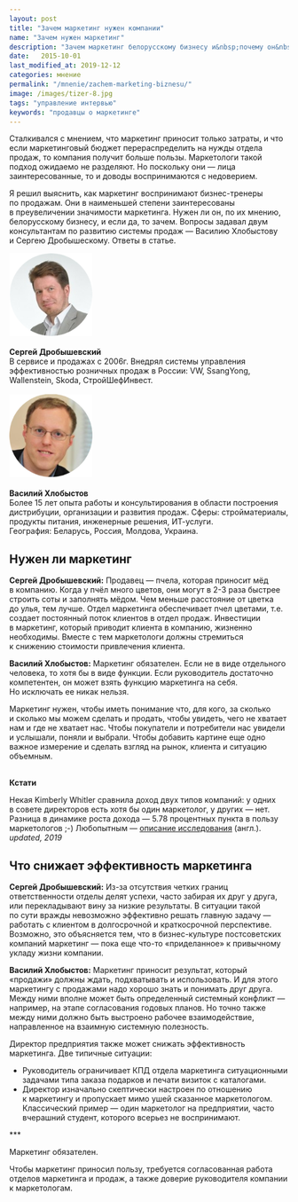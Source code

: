 ```yaml
---
layout: post
title: "Зачем маркетинг нужен компании"
name: "Зачем нужен маркетинг"
description: "Зачем маркетинг белорусскому бизнесу и&nbsp;почему он&nbsp;иногда не&nbsp;приносит пользу предприятиям&nbsp;— рассуждают эксперты по&nbsp;продажам."
date:   2015-10-01
last_modified_at: 2019-12-12
categories: мнение
permalink: "/mnenie/zachem-marketing-biznesu/"
image: /images/tizer-8.jpg
tags: "управление интервью"
keywords: "продавцы о маркетинге"
---
```


<p>Сталкивался с&nbsp;мнением, что маркетинг приносит только затраты, и&nbsp;что если маркетинговый бюджет перераспределить на&nbsp;нужды отдела продаж, то&nbsp;компания получит больше пользы. Маркетологи такой подход ожидаемо не&nbsp;разделяют. Но&nbsp;поскольку они&nbsp;— лица заинтересованные, то&nbsp;и&nbsp;доводы воспринимаются с&nbsp;недоверием.</p>
<div class="with-side">
<p>Я&nbsp;решил выяснить, как маркетинг воспринимают бизнес-тренеры по&nbsp;продажам. Они в&nbsp;наименьшей степени заинтересованы в&nbsp;преувеличении значимости маркетинга. Нужен&nbsp;ли он, по&nbsp;их&nbsp;мнению, белорусскому бизнесу, и&nbsp;если&nbsp;да, то&nbsp;зачем. Вопросы задавал двум консультантам по&nbsp;развитию системы продаж&nbsp;— Василию Хлобыстову и&nbsp;Сергею Дробышескому. Ответы в&nbsp;статье.</p>
<div class="side">
<div class="guest-image">
<img src="/images/ex2.png" alt="Сергей Дробышевский"  width="150" height="150">
</div><br>
<b>Сергей Дробышевский</b><br/>
В&nbsp;сервисе и&nbsp;продажах с&nbsp;2006г. Внедрял системы управления эффективностью розничных продаж в&nbsp;России: VW, SsangYong, Wallenstein, Skoda, СтройШефИнвест.
<br>
<br>
<div class="guest-image">
<img src="/images/ex1.png" alt="Василий Хлобыстов"  width="150" height="150"> 
</div> <br>
<b>Василий Хлобыстов </b> <br>
Более 15&nbsp;лет опыта работы и&nbsp;консультирования в&nbsp;области построения дистрибуции, организации и&nbsp;развития продаж. Сферы: стройматериалы, продукты питания, инженерные решения, ИТ-услуги.<br/>
География: Беларусь, Россия, Молдова, Украина.

</div></div>






<h2>Нужен&nbsp;ли маркетинг</h2>



<p><strong>Сергей Дробышевский:</strong> Продавец&nbsp;— пчела, которая приносит мёд в&nbsp;компанию. Когда у&nbsp;пчёл много цветов, они могут в&nbsp;<span class="noperenos">2-3</span> раза быстрее строить соты и&nbsp;заполнять мёдом. Чем меньше расстояние от&nbsp;цветка до&nbsp;улья, тем лучше. Отдел маркетинга обеспечивает пчел цветами, т.е. создает постоянный поток клиентов в&nbsp;отдел продаж. Инвестиции в&nbsp;маркетинг, который приводит клиента в&nbsp;компанию, жизненно необходимы. Вместе с&nbsp;тем маркетологи должны стремиться к&nbsp;снижению стоимости привлечения клиента.</p>


<p><strong>Василий Хлобыстов:</strong> Маркетинг обязателен. Если не&nbsp;в&nbsp;виде отдельного человека, то&nbsp;хотя&nbsp;бы в&nbsp;виде функции. Если руководитель достаточно компетентен, он&nbsp;может взять функцию маркетинга на&nbsp;себя. Но&nbsp;исключать ее&nbsp;никак нельзя.</p>

<p>Маркетинг нужен, чтобы иметь понимание что, для кого, за&nbsp;сколько и&nbsp;сколько мы&nbsp;можем сделать и&nbsp;продать, чтобы увидеть, чего не&nbsp;хватает нам и&nbsp;где не&nbsp;хватает нас. Чтобы покупатели и&nbsp;потребители нас увидели и&nbsp;услышали, поняли и&nbsp;выбрали. Чтобы добавить картине еще одно важное измерение и&nbsp;сделать взгляд на&nbsp;рынок, клиента и&nbsp;ситуацию объемным.</p>


<br />
<div class="markedfield">
<strong>Кстати</strong><br />
<p>Некая Kimberly Whitler сравнила доход двух типов компаний: у&nbsp;одних в&nbsp;совете директоров есть хотя&nbsp;бы один маркетолог, у&nbsp;других&nbsp;— нет. Разница в&nbsp;динамике роста дохода&nbsp;— 5.78 процентных пункта в&nbsp;пользу маркетологов ;-) Любопытным&nbsp;— <a href="https://www.ama.org/marketing-news/marketer-representation-at-the-board-level-can-drive-growth-so-why%e2%80%89are-they-underrepresented/" target="_blank" rel="noopener">описание исследования</a> (англ.). <br /> <i class="wtf">updated, 2019</i></p>

</div>


<h2>Что снижает эффективность маркетинга</h2>

<p><strong>Сергей Дробышевский:</strong> Из-за отсутствия четких границ ответственности отделы делят успехи, часто забирая их&nbsp;друг у&nbsp;друга, или перекладывают вину за&nbsp;низкие результаты. В&nbsp;ситуации такой по&nbsp;сути вражды невозможно эффективно решать главную задачу&nbsp;— работать с&nbsp;клиентом в&nbsp;долгосрочной и&nbsp;краткосрочной перспективе. Возможно, это объясняется тем, что в&nbsp;бизнес-культуре постсоветских компаний маркетинг&nbsp;— пока еще что-то «приделанное» к&nbsp;привычному укладу жизни компании.</p>

<p><strong>Василий Хлобыстов:</strong> Маркетинг приносит результат, который «продажи» должны ждать, подхватывать и&nbsp;использовать. И&nbsp;для этого маркетингу с&nbsp;продажами надо хорошо знать и&nbsp;понимать друг друга. Между ними вполне может быть определенный системный конфликт&nbsp;— например, на&nbsp;этапе согласования годовых планов. Но&nbsp;точно также между ними должно быть выстроено рабочее взаимодействие, направленное на&nbsp;взаимную системную полезность.</p>
<p>Директор предприятия также может снижать эффективность маркетинга. Две типичные ситуации:</p>
<ul>
<li>Руководитель ограничивает КПД отдела маркетинга ситуационными задачами типа заказа подарков и&nbsp;печати визиток с&nbsp;каталогами.</li>
<li>Директор изначально скептически настроен по&nbsp;отношению к&nbsp;маркетингу и&nbsp;пропускает мимо ушей сказанное маркетологом. Классический пример&nbsp;— один маркетолог на&nbsp;предприятии, часто вчерашний студент, которого всерьез не&nbsp;воспринимают.</li>
</ul>
<p>***</p>

<div class="hip"><p>Маркетинг обязателен. </p> <p>Чтобы маркетинг приносил пользу, требуется согласованная работа отделов маркетинга и&nbsp;продаж, а&nbsp;также доверие руководителя компании к&nbsp;маркетологам.</p></div>
